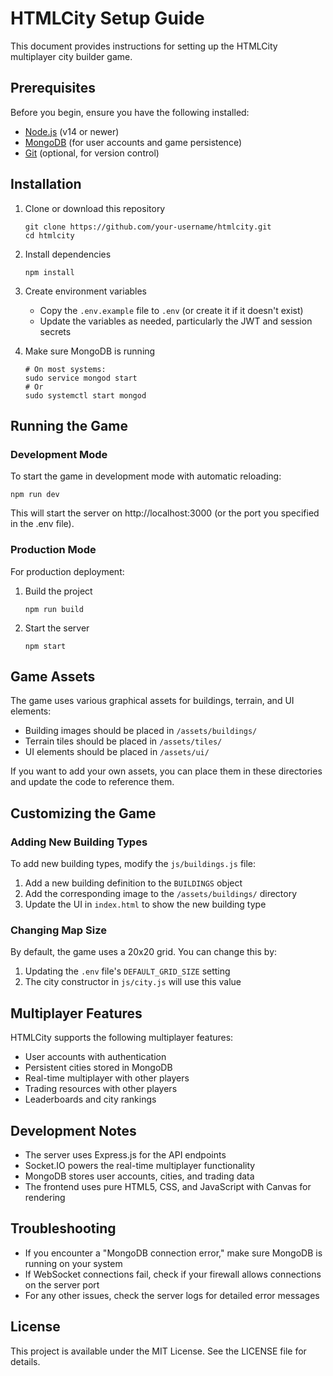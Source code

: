 # HTMLCity Setup Guide

This document provides instructions for setting up the HTMLCity multiplayer city builder game.

## Prerequisites

Before you begin, ensure you have the following installed:

- [Node.js](https://nodejs.org/) (v14 or newer)
- [MongoDB](https://www.mongodb.com/try/download/community) (for user accounts and game persistence)
- [Git](https://git-scm.com/) (optional, for version control)

## Installation

1. Clone or download this repository
   ```
   git clone https://github.com/your-username/htmlcity.git
   cd htmlcity
   ```

2. Install dependencies
   ```
   npm install
   ```

3. Create environment variables
   - Copy the `.env.example` file to `.env` (or create it if it doesn't exist)
   - Update the variables as needed, particularly the JWT and session secrets

4. Make sure MongoDB is running
   ```
   # On most systems:
   sudo service mongod start
   # Or
   sudo systemctl start mongod
   ```

## Running the Game

### Development Mode

To start the game in development mode with automatic reloading:

```
npm run dev
```

This will start the server on http://localhost:3000 (or the port you specified in the .env file).

### Production Mode

For production deployment:

1. Build the project
   ```
   npm run build
   ```

2. Start the server
   ```
   npm start
   ```

## Game Assets

The game uses various graphical assets for buildings, terrain, and UI elements:

- Building images should be placed in `/assets/buildings/`
- Terrain tiles should be placed in `/assets/tiles/`
- UI elements should be placed in `/assets/ui/`

If you want to add your own assets, you can place them in these directories and update the code to reference them.

## Customizing the Game

### Adding New Building Types

To add new building types, modify the `js/buildings.js` file:

1. Add a new building definition to the `BUILDINGS` object
2. Add the corresponding image to the `/assets/buildings/` directory
3. Update the UI in `index.html` to show the new building type

### Changing Map Size

By default, the game uses a 20x20 grid. You can change this by:

1. Updating the `.env` file's `DEFAULT_GRID_SIZE` setting
2. The city constructor in `js/city.js` will use this value

## Multiplayer Features

HTMLCity supports the following multiplayer features:

- User accounts with authentication
- Persistent cities stored in MongoDB
- Real-time multiplayer with other players
- Trading resources with other players
- Leaderboards and city rankings

## Development Notes

- The server uses Express.js for the API endpoints
- Socket.IO powers the real-time multiplayer functionality
- MongoDB stores user accounts, cities, and trading data
- The frontend uses pure HTML5, CSS, and JavaScript with Canvas for rendering

## Troubleshooting

- If you encounter a "MongoDB connection error," make sure MongoDB is running on your system
- If WebSocket connections fail, check if your firewall allows connections on the server port
- For any other issues, check the server logs for detailed error messages

## License

This project is available under the MIT License. See the LICENSE file for details.